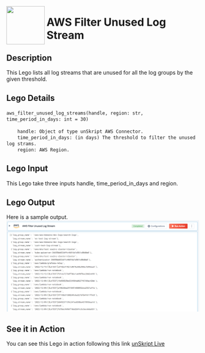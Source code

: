[<img align="left" src="https://unskript.com/assets/favicon.png" width="100" height="100" style="padding-right: 5px">](https://unskript.com/assets/favicon.png) 
<h1>AWS Filter Unused Log Stream</h1>

## Description
This Lego lists all log streams that are unused for all the log groups by the given threshold.


## Lego Details

    aws_filter_unused_log_streams(handle, region: str, time_period_in_days: int = 30)

        handle: Object of type unSkript AWS Connector.
        time_period_in_days: (in days) The threshold to filter the unused log strams.
        region: AWS Region.
## Lego Input

This Lego take three inputs handle, time_period_in_days and region.


## Lego Output
Here is a sample output.
<img src="./1.png">


## See it in Action

You can see this Lego in action following this link [unSkript Live](https://us.app.unskript.io)